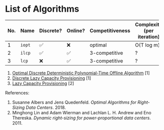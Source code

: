 # List of Algorithms

| No. | Name   | Discrete? | Online? | Competitiveness | Complexity (per iteration) |
| --- | ------ | --------- | ------- | --------------- | -------------------------- |
| 1   | `iopt` | ✅        | ❌      | optimal         | O(T log m)                 |
| 2   | `ilcp` | ✅        | ✅      | 3-competitive   | ?                          |
| 3   | `lcp`  | ❌        | ✅      | 3-competitive   | ?                          |

1. [Optimal Discrete Deterministic Polynomial-Time Offline Algorithm](opt.rs) [1]
2. [Discrete Lazy Capacity Provisioning](lcp.rs) [1]
3. [Lazy Capacity Provisioning](lcp.rs) [2]

References:

1. Susanne Albers and Jens Quedenfeld. _Optimal Algorithms for Right-Sizing Data Centers_. 2018.
2. Minghong Lin and Adam Wierman and Lachlan L. H. Andrew and Eno Thereska. _Dynamic right-sizing for power-proportional data centers_. 2011.
